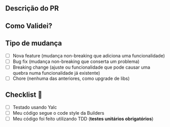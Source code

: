 ## Descrição do PR

<!-- explicação do que foi feito -->

## Como Validei?

<!-- explicação como você validou suas alterações -->
## Tipo de mudança

- [ ] Nova feature (mudança non-breaking que adiciona uma funcionalidade)
- [ ] Bug fix (mudança non-breaking que conserta um problema)
- [ ] Breaking change (ajuste ou funcionalidade que pode causar uma quebra numa funcionalidade já existente)
- [ ] Chore (nenhuma das anteriores, como upgrade de libs)

## Checklist 🚨

- [ ] Testado usando Yalc
- [ ] Meu código segue o code style da Builders
- [ ] Meu código foi feito utilizando TDD (**testes unitários obrigatórios**)
